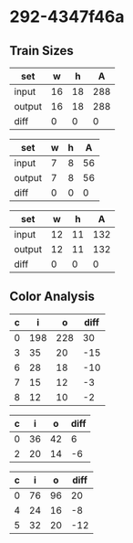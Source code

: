 # 292-4347f46a
## Train Sizes

|set|w|h|A|
|---|---|---|---|
|input|16|18|288|
|output|16|18|288|
|diff|0|0|0|


|set|w|h|A|
|---|---|---|---|
|input|7|8|56|
|output|7|8|56|
|diff|0|0|0|


|set|w|h|A|
|---|---|---|---|
|input|12|11|132|
|output|12|11|132|
|diff|0|0|0|


## Color Analysis

|c|i|o|diff|
|---|---|---|---|
|0|198|228|30|
|3|35|20|-15|
|6|28|18|-10|
|7|15|12|-3|
|8|12|10|-2|


|c|i|o|diff|
|---|---|---|---|
|0|36|42|6|
|2|20|14|-6|


|c|i|o|diff|
|---|---|---|---|
|0|76|96|20|
|4|24|16|-8|
|5|32|20|-12|

